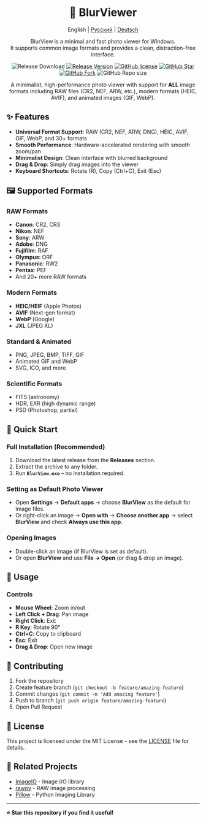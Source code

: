 <h1 align="center"> 📸 BlurViewer</h1>
<div align="center">

English | [Русский](./README.ru.md) | [Deutsch](./README.de.md)

BlurView is a minimal and fast photo viewer for Windows.  
It supports common image formats and provides a clean, distraction-free interface.  



![Release Download](https://img.shields.io/github/downloads/amtiYo/BlurViewer/total?style=flat-square)
[![Release Version](https://img.shields.io/github/v/release/amtiYo/BlurViewer?style=flat-square)](https://github.com/amtiYo/BlurViewer/releases/latest)
[![GitHub license](https://img.shields.io/github/license/amtiYo/BlurViewer?style=flat-square)](LICENSE)
[![GitHub Star](https://img.shields.io/github/stars/amtiYo/BlurViewer?style=flat-square)](https://github.com/amtiYo/BlurViewer/stargazers)
[![GitHub Fork](https://img.shields.io/github/forks/amtiYo/BlurViewer?style=flat-square)](https://github.com/amtiYo/BlurViewer/network/members)
![GitHub Repo size](https://img.shields.io/github/repo-size/amtiYo/BlurViewer?style=flat-square&color=3cb371)

A minimalist, high-performance photo viewer with support for **ALL** image formats including RAW files (CR2, NEF, ARW, etc.), modern formats (HEIC, AVIF), and animated images (GIF, WebP).
</div>

## ✨ Features

- **Universal Format Support**: RAW (CR2, NEF, ARW, DNG), HEIC, AVIF, GIF, WebP, and 30+ formats
- **Smooth Performance**: Hardware-accelerated rendering with smooth zoom/pan
- **Minimalist Design**: Clean interface with blurred background
- **Drag & Drop**: Simply drag images into the viewer
- **Keyboard Shortcuts**: Rotate (R), Copy (Ctrl+C), Exit (Esc)

## 🖼️ Supported Formats

### RAW Formats
- **Canon**: CR2, CR3
- **Nikon**: NEF  
- **Sony**: ARW
- **Adobe**: DNG
- **Fujifilm**: RAF
- **Olympus**: ORF
- **Panasonic**: RW2
- **Pentax**: PEF
- And 20+ more RAW formats

### Modern Formats
- **HEIC/HEIF** (Apple Photos)
- **AVIF** (Next-gen format)
- **WebP** (Google)
- **JXL** (JPEG XL)

### Standard & Animated
- PNG, JPEG, BMP, TIFF, GIF
- Animated GIF and WebP
- SVG, ICO, and more

### Scientific Formats
- FITS (astronomy)
- HDR, EXR (high dynamic range)
- PSD (Photoshop, partial)

## 🚀 Quick Start

### Full Installation (Recommended)
1. Download the latest release from the **Releases** section.  
2. Extract the archive to any folder.  
3. Run **`BlurView.exe`** – no installation required.  

### Setting as Default Photo Viewer
- Open **Settings** → **Default apps** → choose **BlurView** as the default for image files.  
- Or right-click an image → **Open with** → **Choose another app** → select **BlurView** and check **Always use this app**.  

### Opening Images
- Double-click an image (if BlurView is set as default).  
- Or open **BlurView** and use **File → Open** (or drag & drop an image).  

## 📖 Usage

### Controls
- **Mouse Wheel**: Zoom in/out
- **Left Click + Drag**: Pan image
- **Right Click**: Exit
- **R Key**: Rotate 90°
- **Ctrl+C**: Copy to clipboard
- **Esc**: Exit
- **Drag & Drop**: Open new image

## 🤝 Contributing

1. Fork the repository
2. Create feature branch (`git checkout -b feature/amazing-feature`)
3. Commit changes (`git commit -m 'Add amazing feature'`)
4. Push to branch (`git push origin feature/amazing-feature`)
5. Open Pull Request

## 📝 License

This project is licensed under the MIT License - see the [LICENSE](LICENSE) file for details.

## 🔗 Related Projects

- [ImageIO](https://imageio.github.io/) - Image I/O library
- [rawpy](https://github.com/letmaik/rawpy) - RAW image processing
- [Pillow](https://pillow.readthedocs.io/) - Python Imaging Library

---

**⭐ Star this repository if you find it useful!**
